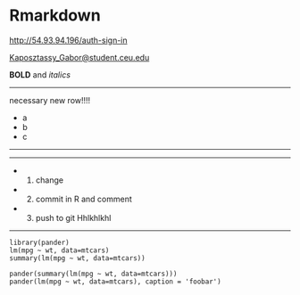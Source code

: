 # Rmarkdown

http://54.93.94.196/auth-sign-in

Kaposztassy_Gabor@student.ceu.edu

**BOLD** and *italics*

---

necessary new row!!!!
* a
* b
* c

---

---

* 1. change
* 2. commit in R and comment
* 3. push to git
Hhlkhlkhl

---

```{r,echo=FALSE}
library(pander)
lm(mpg ~ wt, data=mtcars)
summary(lm(mpg ~ wt, data=mtcars))

pander(summary(lm(mpg ~ wt, data=mtcars)))
pander(lm(mpg ~ wt, data=mtcars), caption = 'foobar')

```
